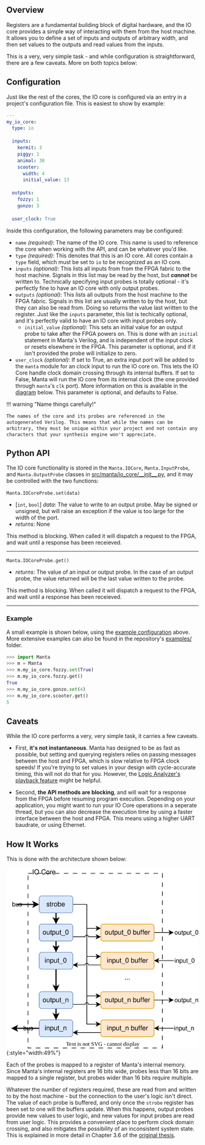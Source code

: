 
## Overview
Registers are a fundamental building block of digital hardware, and the IO core provides a simple way of interacting with them from the host machine. It allows you to define a set of inputs and outputs of arbitrary width, and then set values to the outputs and read values from the inputs.

This is a very, very simple task - and while configuration is straightforward, there are a few caveats. More on both topics below:

## Configuration

Just like the rest of the cores, the IO core is configured via an entry in a project's configuration file. This is easiest to show by example:

```yaml
---
my_io_core:
  type: io

  inputs:
    kermit: 3
    piggy: 1
    animal: 38
    scooter:
      width: 4
      initial_value: 13

  outputs:
    fozzy: 1
    gonzo: 3

  user_clock: True
```
Inside this configuration, the following parameters may be configured:

- `name` _(required)_: The name of the IO core. This name is used to reference the core when working with the API, and can be whatever you'd like.
- `type` _(required)_: This denotes that this is an IO core. All cores contain a `type` field, which must be set to `io` to be recognized as an IO core.
- `inputs` _(optional)_: This lists all inputs from from the FPGA fabric to the host machine. Signals in this list may be read by the host, but ___cannot___ be written to. Technically specifying input probes is totally optional - it's perfectly fine to have an IO core with only output probes.
- `outputs` _(optional)_: This lists all outputs from the host machine to the FPGA fabric. Signals in this list are usually written to by the host, but they can also be read from. Doing so returns the value last written to the register. Just like the `inputs` parameter, this list is techically optional, and it's perfectly valid to have an IO core with input probes only.
    - `initial_value` _(optional)_: This sets an initial value for an output probe to take after the FPGA powers on. This is done with an `initial` statement in Manta's Verilog, and is independent of the input clock or resets elsewhere in the FPGA. This parameter is optional, and if it isn't provided the probe will initialize to zero.
- `user_clock` _(optional)_: If set to True, an extra input port will be added to the `manta` module for an clock input to run the IO core on. This lets the IO Core handle clock domain crossing through its internal buffers. If set to False, Manta will run the IO core from its internal clock (the one provided through `manta`'s `clk` port). More information on this is available in the [diagram](#how-it-works) below. This parameter is optional, and defaults to False.

!!! warning "Name things carefully!"

    The names of the core and its probes are referenced in the autogenerated Verilog. This means that while the names can be arbitrary, they must be unique within your project and not contain any characters that your synthesis engine won't appreciate.


## Python API

The IO core functionality is stored in the `Manta.IOCore`, `Manta.InputProbe`, and `Manta.OutputProbe` classes in [src/manta/io_core/\_\_init\_\_.py](https://github.com/fischermoseley/manta/blob/main/src/manta/io_core/__init__.py), and it may be controlled with the two functions:

`Manta.IOCoreProbe.set(data)`

- [`int`, `bool`] _data_: The value to write to an output probe. May be signed or unsigned, but will raise an exception if the value is too large for the width of the port.
- _returns_: None

This method is blocking. When called it will dispatch a request to the FPGA, and wait until a response has been receieved.

---

`Manta.IOCoreProbe.get()`

- _returns_: The value of an input or output probe. In the case of an output probe, the value returned will be the last value written to the probe.

This method is blocking. When called it will dispatch a request to the FPGA, and wait until a response has been receieved.

---


### Example

A small example is shown below, using the [example configuration](#configuration) above. More extensive examples can also be found in the repository's [examples/](https://github.com/fischermoseley/manta/tree/main/examples) folder.

```python
>>> import Manta
>>> m = Manta
>>> m.my_io_core.fozzy.set(True)
>>> m.my_io_core.fozzy.get()
True
>>> m.my_io_core.gonzo.set(4)
>>> m.my_io_core.scooter.get()
5
```

## Caveats

While the IO core performs a very, very simple task, it carries a few caveats.

- First, __it's not instantaneous__. Manta has designed to be as fast as possible, but setting and querying registers relies on passing messages between the host and FPGA, which is slow relative to FPGA clock speeds! If you're trying to set values in your design with cycle-accurate timing, this will not do that for you. However, the [Logic Analyzer's playback feature](./logic_analyzer.md#playback) might be helpful.

- Second, __the API methods are blocking__, and will wait for a response from the FPGA before resuming program execution. Depending on your application, you might want to run your IO Core operations in a seperate thread, but you can also decrease the execution time by using a faster interface between the host and FPGA. This means using a higher UART baudrate, or using Ethernet.

## How It Works

This is done with the architecture shown below:

![](assets/io_core_architecture.drawio.svg){:style="width:49%"}

Each of the probes is mapped to a register of Manta's internal memory. Since Manta's internal registers are 16 bits wide, probes less than 16 bits are mapped to a single register, but probes wider than 16 bits require multiple.

Whatever the number of registers required, these are read from and written to by the host machine - but the connection to the user's logic isn't direct. The value of each probe is buffered, and only once the `strobe` register has been set to one will the buffers update. When this happens, output probes provide new values to user logic, and new values for input probes are read from user logic. This provides a convenient place to perform clock domain crossing, and also mitigates the possibility of an inconsistent system state. This is explained in more detail in Chapter 3.6 of the [original thesis](thesis.pdf).